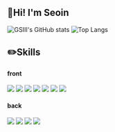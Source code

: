 ## 👋Hi! I'm Seoin

![GSIII's GitHub stats](https://github-readme-stats.vercel.app/api?username=GSIII&show_icons=true&theme=transparent)
![Top Langs](https://github-readme-stats.vercel.app/api/top-langs/?username=GSIII&layout=compact&theme=transparent)

## ✏️Skills
#### front

<img src="https://img.shields.io/badge/HTML-E34F26?style=flat&logo=HTML5&logoColor=white"> <img src="https://img.shields.io/badge/CSS-1572B6?style=flat&logo=CSS3&logoColor=white"> <img src="https://img.shields.io/badge/JavaScript-F7DF1E?style=flat&logo=JavaScript&logoColor=white"> <img src="https://img.shields.io/badge/jQuery-0769AD?style=flat&logo=jQuery&logoColor=white"> <img src="https://img.shields.io/badge/React-61DAFB?style=flat&logo=React&logoColor=white"> <img src="https://img.shields.io/badge/Redux-764ABC?style=flat&logo=Redux&logoColor=white"> <img src="https://img.shields.io/badge/Next.js-000000?style=flat&logo=Next.js&logoColor=white">

#### back

<img src="https://img.shields.io/badge/Supabase-3FCF8E?style=flat&logo=Supabase&logoColor=white"> <img src="https://img.shields.io/badge/Node.js-339933?style=flat&logo=Node.js&logoColor=white">  <img src="https://img.shields.io/badge/MySQL-4479A1?style=flat&logo=MySQL&logoColor=white">  <img src="https://img.shields.io/badge/Amazon AWS-232F3E?style=flat&logo=Amazon AWS&logoColor=white">
